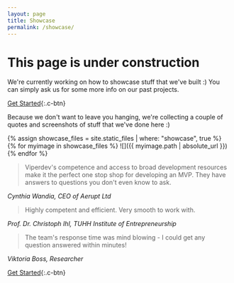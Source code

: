 ```yaml
---
layout: page
title: Showcase
permalink: /showcase/
---
```


# This page is under construction

We're currently working on how to showcase stuff that we've built :) You can simply ask us for some more info on our past projects.

[Get Started](https://calendly.com/sils){:.c-btn}

Because we don't want to leave you hanging, we're collecting a couple of quotes and screenshots of stuff that we've done here :)

{% assign showcase_files = site.static_files | where: "showcase", true %}
{% for myimage in showcase_files %} ![]({{ myimage.path | absolute_url }}) {% endfor %}

> Viperdev's competence and access to broad development resources make it the perfect one stop shop for developing an MVP. They have answers to questions you don't even know to ask.

*Cynthia Wandia, CEO of Aerupt Ltd*

> Highly competent and efficient. Very smooth to work with.

*Prof. Dr. Christoph Ihl, TUHH Institute of Entrepreneurship*

> The team's response time was mind blowing - I could get any question answered within minutes!

*Viktoria Boss, Researcher*

[Get Started](https://calendly.com/sils){:.c-btn}
